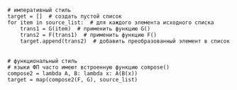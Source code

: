 <code>
# императивный стиль
target = []  # создать пустой список
for item in source_list:  # для каждого элемента исходного списка
    trans1 = G(item)  # применить функцию G()
    trans2 = F(trans1)  # применить функцию F()
    target.append(trans2)  # добавить преобразованный элемент в список
</code>
<br>
<code>
# функциональный стиль
# языки ФП часто имеют встроенную функцию compose()
compose2 = lambda A, B: lambda x: A(B(x))
target = map(compose2(F, G), source_list)
</code>
